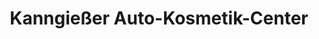 ---
title: "Kanngießer Auto-Kosmetik-Center"
url: /emden/kanngiesser-auto-kosmetik-center/
shop: Autowerkstatt
---